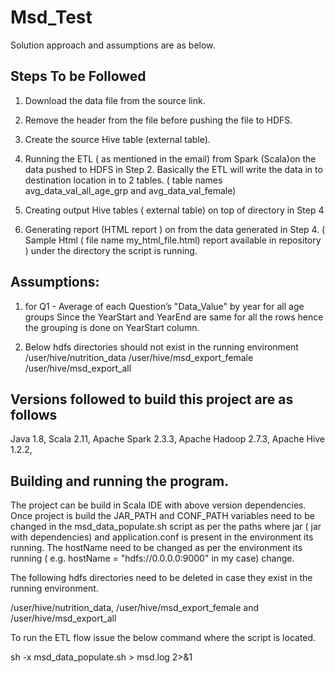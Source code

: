 # Msd_Test

Solution approach and assumptions are as below.

Steps To be Followed 
--------------------

1. Download the data file from the source link.
2. Remove the header from the file before pushing the file to HDFS.
3. Create the source Hive table (external table).
4. Running the ETL ( as mentioned in the email) from Spark (Scala)on the data pushed to HDFS in Step 2.
	Basically the ETL will write the data in to destination location in to 2 tables. ( table names avg_data_val_all_age_grp and avg_data_val_female)

5. Creating output Hive tables ( external table) on top of directory in Step 4
6. Generating report (HTML report ) on from the data generated in Step 4. ( Sample Html ( file name my_html_file.html) report available in repository )
	under the directory the script is running.

Assumptions:
------------
1. for Q1 - Average of each Question’s "Data_Value" by year for all age groups
 Since the YearStart and YearEnd are same for all the rows hence the grouping is done on YearStart column.

2. Below hdfs directories should not exist in the running environment 
	/user/hive/nutrition_data
	/user/hive/msd_export_female
	/user/hive/msd_export_all



Versions followed to build this project are as follows
------------------------------------------------------
Java 1.8,
Scala 2.11,
Apache Spark 2.3.3,
Apache Hadoop 2.7.3,
Apache Hive 1.2.2,

Building and running the program.
---------------------------------
The project can be build in  Scala IDE with above version dependencies.
Once project is build the JAR_PATH and CONF_PATH variables need to be changed in the msd_data_populate.sh script as per the paths where jar ( jar with dependencies) and application.conf is present in the environment its running.
The hostName  need to be changed as per the environment its running ( e.g. hostName = "hdfs://0.0.0.0:9000" in my case)
change.

The following hdfs directories need to be deleted in case they exist in the running environment.

/user/hive/nutrition_data, /user/hive/msd_export_female and /user/hive/msd_export_all


To run the ETL flow issue the below command where the script is located.

sh -x msd_data_populate.sh > msd.log 2>&1
